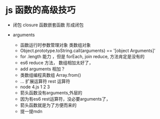 # js 函数的高级技巧

- 闭包
    closure 
    函数嵌套函数 形成闭包

- arguments
    - 函数运行时参数管理对象  类数组对象
    - Object.prototype.toString.call(arguments) == '[object Arguments]'
    - for  .length 能力 ，但是  forEach, join reduce, 方法肯定是没有的
    - es6 reduce 方法， 数组相加太好了，
    - add arguments 相加？ 
    - 类数组编程真数组 Array.from()
    - ... 扩展运算符 rest 运算符 
    - node 4.js  1 2 3 
    - 箭头函数没有arguments,外层的
    - 因为有es6 rest运算符，没必要arguments了， 
    - 箭头函数就是为了方便而来的
    - 提一提mdn 